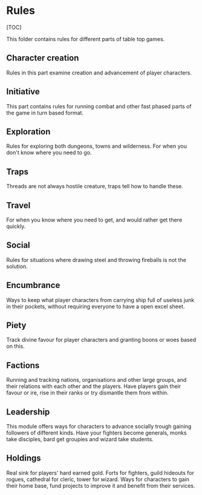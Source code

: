 # Rules

[TOC]

This folder contains rules for different parts of table top games.

## Character creation

Rules in this part examine creation and advancement of player characters.

## Initiative

This part contains rules for running combat and other fast phased parts of the
game in turn based format.

## Exploration

Rules for exploring both dungeons, towns and wilderness. For when you don't
know where you need to go.

## Traps

Threads are not always hostile creature, traps tell how to handle these.

## Travel

For when you know where you need to get, and would rather get there quickly.

## Social

Rules for situations where drawing steel and throwing fireballs is not the
solution.

## Encumbrance

Ways to keep what player characters from carrying ship full of useless junk in
their pockets, without requiring everyone to have a open excel sheet.

## Piety

Track divine favour for player characters and granting boons or woes based on
this.

## Factions

Running and tracking nations, organisations and other large groups, and their
relations with each other and the players. Have players gain their favour or
ire, rise in their ranks or try dismantle them from within.

## Leadership

This module offers ways for characters to advance socially trough gaining
followers of different kinds. Have your fighters become generals, monks take
disciples, bard get groupies and wizard take students.

## Holdings

Real sink for players' hard earned gold. Forts for fighters, guild hideouts for
rogues, cathedral for cleric, tower for wizard. Ways for characters to gain
their home base, fund projects to improve it and benefit from their services.

